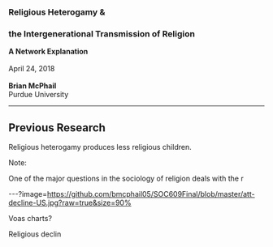
### Religious Heterogamy &
### the Intergenerational Transmission of Religion
**A Network Explanation**
<br>
<br>
April 24, 2018
<br>
<br>
**Brian McPhail**    
Purdue University  

---
## Previous Research

Religious heterogamy produces less religious children.


Note:

One of the major questions in the sociology of religion deals with the r


---?image=https://github.com/bmcphail05/SOC609Final/blob/master/att-decline-US.jpg?raw=true&size=90%


Voas charts?

Religious declin      
